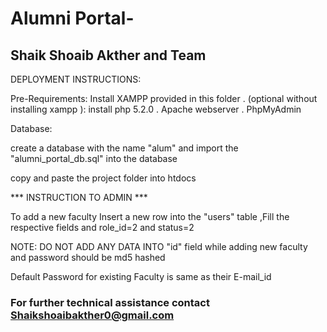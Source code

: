 # Alumni Portal-
## Shaik Shoaib Akther and Team  ##

DEPLOYMENT INSTRUCTIONS:

Pre-Requirements:
Install XAMPP provided in this folder .
(optional without installing xampp ):
install php 5.2.0 .
Apache webserver .
PhpMyAdmin

Database:

create a database with the name "alum" and import the "alumni_portal_db.sql" into the database

copy and paste the project folder into htdocs 

*** INSTRUCTION TO ADMIN ***

To add a new faculty Insert a new row into the "users" table ,Fill the respective fields and role_id=2 and status=2

NOTE: DO NOT ADD ANY DATA INTO "id" field while adding new faculty and password should be md5 hashed

Default Password for existing Faculty is same as their E-mail_id


### For further technical assistance contact Shaikshoaibakther0@gmail.com ###
